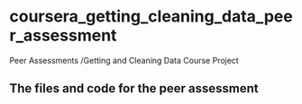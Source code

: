 coursera_getting_cleaning_data_peer_assessment
==============================================

Peer Assessments /Getting and Cleaning Data Course Project
## The files and code for the peer assessment
